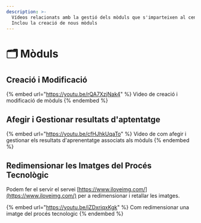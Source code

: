 ```yaml
---
description: >-
  Vídeos relacionats amb la gestió dels mòduls que s'imparteixen al centre.
  Inclou la creació de nous mòduls
---
```


# 🗂️ Mòduls

## Creació i Modificació

{% embed url="https://youtu.be/rQA7XzjNak4" %}
Video de creació i modificació de mòduls
{% endembed %}

## Afegir i Gestionar resultats d'aptentatge

{% embed url="https://youtu.be/cfHJhkUqaTo" %}
Video de com afegir i gestionar els resultats d'aprenentatge associats als mòduls
{% endembed %}

## Redimensionar les Imatges del Procés Tecnològic

Podem fer el servir el servei [https://www.iloveimg.com/](https://www.iloveimg.com/) per a redimensionar i retallar les imatges.&#x20;

{% embed url="https://youtu.be/iZDxriqxKgk" %}
Com redimensionar una imatge del procés tecnologic
{% endembed %}
